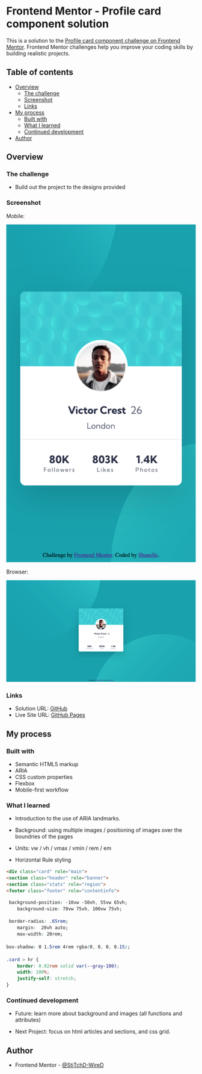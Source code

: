# Frontend Mentor - Profile card component solution

This is a solution to the [Profile card component challenge on Frontend Mentor](https://www.frontendmentor.io/challenges/profile-card-component-cfArpWshJ). Frontend Mentor challenges help you improve your coding skills by building realistic projects. 

## Table of contents

- [Overview](#overview)
  - [The challenge](#the-challenge)
  - [Screenshot](#screenshot)
  - [Links](#links)
- [My process](#my-process)
  - [Built with](#built-with)
  - [What I learned](#what-i-learned)
  - [Continued development](#continued-development)
- [Author](#author)


## Overview

### The challenge

- Build out the project to the designs provided

### Screenshot

Mobile:  

![./images/Screenshot Profile card component Mobile.png](./images/Screenshot%20Profile%20card%20component%20Mobile.png)


Browser:

![./images/Screenshot Profile card component Browser.png](./images/Screenshot%20Profile%20card%20component%20Browser.png)


### Links

- Solution URL: [GitHub](https://github.com/StiTchD-WireD/P4-Profile-Card-Component)
- Live Site URL: [GitHub Pages](https://stitchd-wired.github.io/P4-Profile-Card-Component/)

## My process

### Built with

- Semantic HTML5 markup
- ARIA
- CSS custom properties
- Flexbox
- Mobile-first workflow


### What I learned

- Introduction to the use of ARIA landmarks.

- Background: using multiple images / positioning of images over the boundries of the pages

- Units: vw / vh / vmax / vmin / rem / em

- Horizontal Rule styling


```html
<div class="card" role="main">
<section class="header" role="banner">
<section class="stats" role="region">
<footer class="footer" role="contentinfo">
```
```css
 background-position: -10vw -50vh, 55vw 65vh;
    background-size: 70vw 75vh, 100vw 75vh;

 border-radius: .65rem;
    margin:  20vh auto;
    max-width: 20rem;

box-shadow: 0 1.5rem 4rem rgba(0, 0, 0, 0.15);

.card > hr {
    border: 0.02rem solid var(--gray-100);
    width: 100%;
    justify-self: stretch;
}

```

### Continued development

- Future: learn more about background and images (all functions and attributes)

- Next Project: focus on html articles and sections, and css grid.


## Author


- Frontend Mentor - [@StiTchD-WireD](https://www.frontendmentor.io/profile/StiTchD-WireD)

